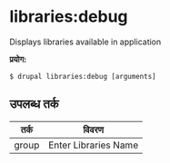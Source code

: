 # libraries:debug
Displays libraries available in application

**प्रयोग:**
```
$ drupal libraries:debug [arguments]
```

## उपलब्ध तर्क
तर्क | विवरण
---------|-------------
group | Enter Libraries Name
